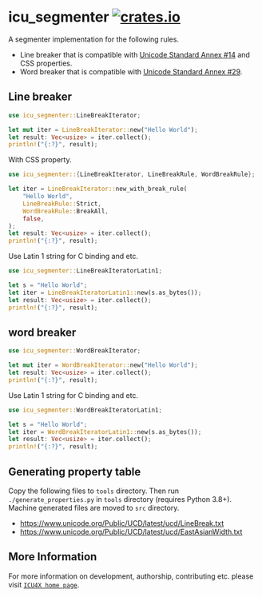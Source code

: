 # icu_segmenter [![crates.io](https://img.shields.io/crates/v/icu_segmenter)](https://crates.io/crates/icu_segmenter)

A segmenter implementation for the following rules.

- Line breaker that is compatible with [Unicode Standard Annex #14][UAX14] and CSS properties.
- Word breaker that is compatible with [Unicode Standard Annex #29][UAX29].

[UAX14]: http://www.unicode.org/reports/tr14/
[UAX29]: http://www.unicode.org/reports/tr29/

## Line breaker

```rust
use icu_segmenter::LineBreakIterator;

let mut iter = LineBreakIterator::new("Hello World");
let result: Vec<usize> = iter.collect();
println!("{:?}", result);
```

With CSS property.
```rust
use icu_segmenter::{LineBreakIterator, LineBreakRule, WordBreakRule};

let iter = LineBreakIterator::new_with_break_rule(
    "Hello World",
    LineBreakRule::Strict,
    WordBreakRule::BreakAll,
    false,
);
let result: Vec<usize> = iter.collect();
println!("{:?}", result);
```

Use Latin 1 string for C binding and etc.

```rust
use icu_segmenter::LineBreakIteratorLatin1;

let s = "Hello World";
let iter = LineBreakIteratorLatin1::new(s.as_bytes());
let result: Vec<usize> = iter.collect();
println!("{:?}", result);
```

## word breaker

```rust
use icu_segmenter::WordBreakIterator;

let mut iter = WordBreakIterator::new("Hello World");
let result: Vec<usize> = iter.collect();
println!("{:?}", result);
```

Use Latin 1 string for C binding and etc.

```rust
use icu_segmenter::WordBreakIteratorLatin1;

let s = "Hello World";
let iter = WordBreakIteratorLatin1::new(s.as_bytes());
let result: Vec<usize> = iter.collect();
println!("{:?}", result);
```

## Generating property table

Copy the following files to `tools` directory. Then run `./generate_properties.py` in `tools` directory (requires Python 3.8+). Machine generated files are moved to `src` directory.
- <https://www.unicode.org/Public/UCD/latest/ucd/LineBreak.txt>
- <https://www.unicode.org/Public/UCD/latest/ucd/EastAsianWidth.txt>

## More Information

For more information on development, authorship, contributing etc. please visit [`ICU4X home page`](https://github.com/unicode-org/icu4x).
